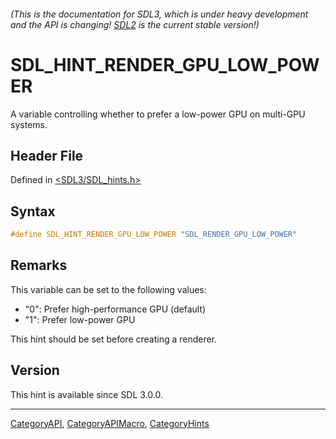 ###### (This is the documentation for SDL3, which is under heavy development and the API is changing! [SDL2](https://wiki.libsdl.org/SDL2/) is the current stable version!)
# SDL_HINT_RENDER_GPU_LOW_POWER

A variable controlling whether to prefer a low-power GPU on multi-GPU systems.

## Header File

Defined in [<SDL3/SDL_hints.h>](https://github.com/libsdl-org/SDL/blob/main/include/SDL3/SDL_hints.h)

## Syntax

```c
#define SDL_HINT_RENDER_GPU_LOW_POWER "SDL_RENDER_GPU_LOW_POWER"
```

## Remarks

This variable can be set to the following values:

- "0": Prefer high-performance GPU (default)
- "1": Prefer low-power GPU

This hint should be set before creating a renderer.

## Version

This hint is available since SDL 3.0.0.

----
[CategoryAPI](CategoryAPI), [CategoryAPIMacro](CategoryAPIMacro), [CategoryHints](CategoryHints)

